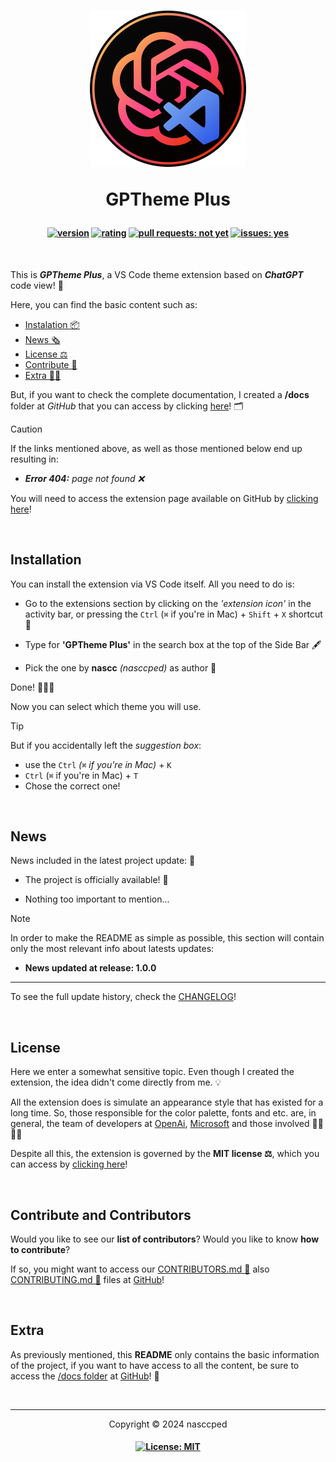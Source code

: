 <!-- title section ----------------------------------------------->
<h1 align="center">

  ![extension icon](./readme-logo.png)

  GPTheme Plus
</h1>

<!-- post title badges section -->
<h4 align="center">

  <!-- badges -->
  [![version](https://badgen.net/vs-marketplace/v/nascc.gptheme-plus?label=Version)](#)
  [![rating](https://badgen.net/vs-marketplace/rating/nascc.gptheme-plus?label=Rating&&color=blue)](#)
  [![pull requests: not yet](https://badgen.net/badge/Pull%20Resquests/Not%20Yet/red)](#)
  [![issues: yes](https://badgen.net/badge/Issues/Yes/blue)](#)
</h4>

<br>

This is ***GPTheme Plus***, a VS Code theme extension based on
***ChatGPT*** code view! 🤖

Here, you can find the basic content such as:

  - [Instalation 📦](#installation)
  - [News 🗞️](#news)
  - [License ⚖️](#license)
  - [Contribute 🤝](#contribute-and-contributors)
  - [Extra 👨‍🏭](#extra)

But, if you want to check the complete documentation, I created a
**/docs** folder at *GitHub* that you can access by clicking
[here][go-docs]! 🗂️

> [!CAUTION]
>
> If the links mentioned above, as well as those mentioned below end
> up resulting in:
>
> - ***Error 404:** page not found ❌*
>
> You will need to access the extension page available on GitHub by
> [clicking here][project-repo-href]!

<br>



<!-- installation section ------------------------------------------>
## Installation

You can install the extension via VS Code itself. All you need to do
is:

- Go to the extensions section by clicking on the *'extension icon'*
in the activity bar, or pressing the `Ctrl` (`⌘` if you're in Mac) +
`Shift` + `X` shortcut 🧩

- Type for **'GPTheme Plus'** in the search box at the top of the Side
Bar 🖋️

- Pick the one by **nascc** *(nasccped)* as author 👤

Done! 🎉🎉🎉

Now you can select which theme you will use.

> [!TIP]
>
> But if you accidentally left the *suggestion box*:
>
> - use the `Ctrl` *(`⌘` if you're in Mac)* + `K`
> - `Ctrl` (`⌘` if you're in Mac) + `T`
> - Chose the correct one!

<br>



<!-- news section -------------------------------------------------->
## News

News included in the latest project update: 📰

  - The project is officially available! 🎉

  - Nothing too important to mention...

> [!NOTE]
>
> In order to make the README as simple as possible, this section
> will contain only the most relevant info about latests updates:
>
> - **News updated at release: 1.0.0**
>
> ---
>
> To see the full update history, check the
> [CHANGELOG][changelog-href]!

<br>



<!-- license section ----------------------------------------------->
## License

Here we enter a somewhat sensitive topic. Even though I created the
extension, the idea didn't come directly from me. 💡

All the extension does is simulate an appearance style that has
existed for a long time. So, those responsible for the color palette,
fonts and etc. are, in general, the team of developers at
[OpenAi][openai-website], [Microsoft][microsoft-website] and those
involved 👩‍🔬👨‍🔬

Despite all this, the extension is governed by the **MIT license
⚖️**, which you can access by [clicking here][license-href]!

<br>



<!-- contribute area ----------------------------------------------->
## Contribute and Contributors

Would you like to see our **list of contributors**? Would you like to
know **how to contribute**?

If so, you might want to access our
[CONTRIBUTORS.md 👥][contributors-href] also
[CONTRIBUTING.md 🤝][contributing-href] files at
[GitHub][project-repo-href]!

<br>



<!-- extra section ------------------------------------------------->
## Extra

As previously mentioned, this **README** only contains the basic
information of the project, if you want to have access to all the
content, be sure to access the [/docs folder][go-docs] at
[GitHub][project-repo-href]! 📃

<br>



<!-- copyright footer ---------------------------------------------->

---

<p align="center">Copyright &copy; 2024 nasccped</p>

<h4 align="center">

[![License: MIT][license-badge]](#)

</h4>



<!-- hrefs area ---------------------------------------------------->
[project-repo-href]: https://github.com/nasccped/vsc-gptheme-plus-extension
[changelog-href]: ./CHANGELOG.md
[openai-website]: https://openai.com/
[microsoft-website]: https://www.microsoft.com/
[license-href]: ./LICENSE
[contributing-href]: ./CONTRIBUTING.md
[contributors-href]: ./CONTRIBUTORS.md
[go-docs]: ./docs/README.md

[license-badge]: https://badgen.net/badge/License/MIT/blue
